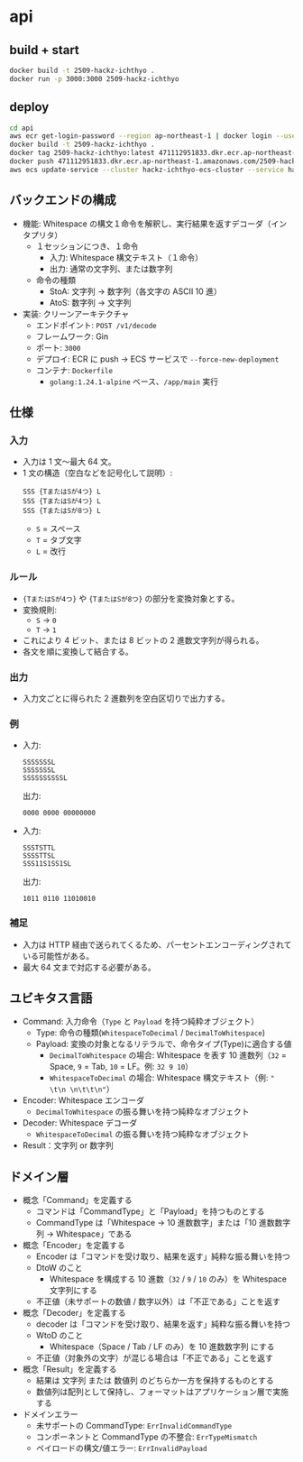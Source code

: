 # api

## build + start

```sh
docker build -t 2509-hackz-ichthyo .
docker run -p 3000:3000 2509-hackz-ichthyo
```

## deploy

```sh
cd api
aws ecr get-login-password --region ap-northeast-1 | docker login --username AWS --password-stdin 471112951833.dkr.ecr.ap-northeast-1.amazonaws.com
docker build -t 2509-hackz-ichthyo .
docker tag 2509-hackz-ichthyo:latest 471112951833.dkr.ecr.ap-northeast-1.amazonaws.com/2509-hackz-ichthyo:latest
docker push 471112951833.dkr.ecr.ap-northeast-1.amazonaws.com/2509-hackz-ichthyo:latest
aws ecs update-service --cluster hackz-ichthyo-ecs-cluster --service hackz-ichthyo-ecs-service --force-new-deployment --region ap-northeast-1
```

## バックエンドの構成

- 機能: Whitespace の構文１命令を解釈し、実行結果を返すデコーダ（インタプリタ）
  - １セッションにつき、１命令
    - 入力: Whitespace 構文テキスト（１命令）
    - 出力: 通常の文字列、または数字列
  - 命令の種類
    - StoA: 文字列 → 数字列（各文字の ASCII 10 進）
    - AtoS: 数字列 → 文字列
- 実装: クリーンアーキテクチャ
  - エンドポイント: `POST /v1/decode`
  - フレームワーク: Gin
  - ポート: `3000`
  - デプロイ: ECR に push → ECS サービスで `--force-new-deployment`
  - コンテナ: `Dockerfile`
    - `golang:1.24.1-alpine` ベース、`/app/main` 実行

## 仕様

### 入力

- 入力は 1 文～最大 64 文。
- 1 文の構造（空白などを記号化して説明）:
  ```
  SSS {TまたはSが4つ} L
  SSS {TまたはSが4つ} L
  SSS {TまたはSが8つ} L
  ```
  - `S` = スペース
  - `T` = タブ文字
  - `L` = 改行

### ルール

- `{TまたはSが4つ}` や `{TまたはSが8つ}` の部分を変換対象とする。
- 変換規則:
  - `S` → `0`
  - `T` → `1`
- これにより 4 ビット、または 8 ビットの 2 進数文字列が得られる。
- 各文を順に変換して結合する。

### 出力

- 入力文ごとに得られた 2 進数列を空白区切りで出力する。

### 例

- 入力:
  ```
  SSSSSSSL
  SSSSSSSL
  SSSSSSSSSSL
  ```
  出力:
  ```
  0000 0000 00000000
  ```
- 入力:
  ```
  SSSTSTTL
  SSSSTTSL
  SSS11S1SS1SL
  ```
  出力:
  ```
  1011 0110 11010010
  ```

### 補足

- 入力は HTTP 経由で送られてくるため、パーセントエンコーディングされている可能性がある。
- 最大 64 文まで対応する必要がある。

## ユビキタス言語

- Command: 入力命令（`Type` と `Payload` を持つ純粋オブジェクト）
  - Type: 命令の種類(`WhitespaceToDecimal` / `DecimalToWhitespace`)
  - Payload: 変換の対象となるリテラルで、命令タイプ(Type)に適合する値
    - `DecimalToWhitespace` の場合: Whitespace を表す 10 進数列（`32` = Space, `9` = Tab, `10` = LF。例: `32 9 10`）
    - `WhitespaceToDecimal` の場合: Whitespace 構文テキスト（例: `" \t\n \n\t\t\n"`）
- Encoder: Whitespace エンコーダ
  - `DecimalToWhitespace` の振る舞いを持つ純粋なオブジェクト
- Decoder: Whitespace デコーダ
  - `WhitespaceToDecimal` の振る舞いを持つ純粋なオブジェクト
- Result：文字列 or 数字列

## ドメイン層

- 概念「Command」を定義する
  - コマンドは「CommandType」と「Payload」を持つものとする
  - CommandType は「Whitespace → 10 進数数字」または「10 進数数字列 → Whitespace」である
- 概念「Encoder」を定義する
  - Encoder は「コマンドを受け取り、結果を返す」純粋な振る舞いを持つ
  - DtoW のこと
    - Whitespace を構成する 10 進数（`32` / `9` / `10` のみ）を Whitespace 文字列にする
  - 不正値（未サポートの数値 / 数字以外）は「不正である」ことを返す
- 概念「Decoder」を定義する
  - decoder は「コマンドを受け取り、結果を返す」純粋な振る舞いを持つ
  - WtoD のこと
    - Whitespace（Space / Tab / LF のみ）を 10 進数数字列 にする
  - 不正値（対象外の文字）が混じる場合は「不正である」ことを返す
- 概念「Result」を定義する
  - 結果は 文字列 または 数値列 のどちらか一方を保持するものとする
  - 数値列は配列として保持し、フォーマットはアプリケーション層で実施する
- ドメインエラー
  - 未サポートの CommandType: `ErrInvalidCommandType`
  - コンポーネントと CommandType の不整合: `ErrTypeMismatch`
  - ペイロードの構文/値エラー: `ErrInvalidPayload`
